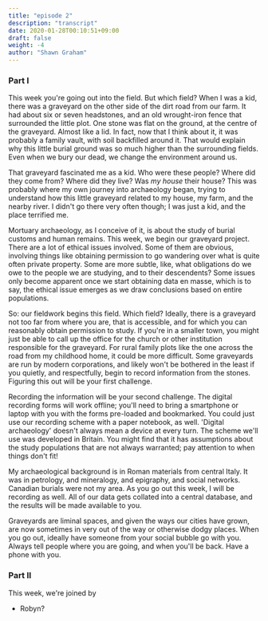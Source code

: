 ```yaml
---
title: "episode 2"
description: "transcript"
date: 2020-01-28T00:10:51+09:00
draft: false
weight: -4
author: "Shawn Graham"
---
```


### Part I

This week you're going out into the field. But which field? When I was a kid, there was a graveyard on the other side of the dirt road from our farm. It had about six or seven headstones, and an old wrought-iron fence that surrounded the little plot. One stone was flat on the ground, at the centre of the graveyard. Almost like a lid. In fact, now that I think about it, it was probably a family vault, with soil backfilled around it. That would explain why this little burial ground was so much higher than the surrounding fields. Even when we bury our dead, we change the environment around us.

That graveyard fascinated me as a kid. Who were these people? Where did they come from? Where did they live? Was _my house_ their house? This was probably where my own journey into archaeology began, trying to understand how this little graveyard related to my house, my farm, and the nearby river. I didn't go there very often though; I was just a kid, and the place terrified me.

Mortuary archaeology, as I conceive of it, is about the study of burial customs and human remains. This week, we begin our graveyard project. There are a lot of ethical issues involved. Some of them are obvious, involving things like obtaining permission to go wandering over what is quite often private property. Some are more subtle, like, what obligations do we owe to the people we are studying, and to their descendents? Some issues only become apparent once we start obtaining data en masse, which is to say, the ethical issue emerges as we draw conclusions based on entire populations.

So: our fieldwork begins this field. Which field? Ideally, there is a graveyard not too far from where you are, that is accessible, and for which you can reasonably obtain permission to study. If you're in a smaller town, you might just be able to call up the office for the church or other institution responsible for the graveyard. For rural family plots like the one across the road from my childhood home, it could be more difficult. Some graveyards are run by modern corporations, and likely won't be bothered in the least if you quietly, and respectfully, begin to record information from the stones. Figuring this out will be your first challenge.

Recording the information will be your second challenge. The digital recording forms will work offline; you'll need to bring a smartphone or laptop with you with the forms pre-loaded and bookmarked. You could just use our recording scheme with a paper notebook, as well. 'Digital archaeology' doesn't always mean a device at every turn. The scheme we'll use was developed in Britain. You might find that it has assumptions about the study populations that are not always warranted; pay attention to when things don't fit!

My archaeological background is in Roman materials from central Italy. It was in petrology, and mineralogy, and epigraphy, and social networks. Canadian burials were not my area. As you go out this week, I will be recording as well. All of our data gets collated into a central database, and the results will be made available to you.

Graveyards are liminal spaces, and given the ways our cities have grown, are now sometimes in very out of the way or otherwise dodgy places. When you go out, ideally have someone from your social bubble go with you. Always tell people where you are going, and when you'll be back. Have a phone with you.

### Part II

This week, we're joined by

- Robyn? 
